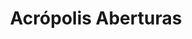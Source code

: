 ---
title: "Acrópolis Aberturas"
url: /ciudad-autonoma-de-buenos-aires/acropolis-aberturas/
shop: vidriería
---